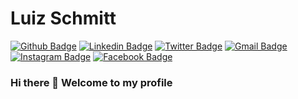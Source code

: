 # Luiz Schmitt

[![Github Badge](https://img.shields.io/badge/-Github-000?style=flat-square&logo=Github&logoColor=white&link=https://github.com/luizschmitt)](https://github.com/luizschmitt)
[![Linkedin Badge](https://img.shields.io/badge/-LinkedIn-blue?style=flat-square&logo=Linkedin&logoColor=white&link=https://www.linkedin.com/in/luizschmitt/)](https://www.linkedin.com/in/luizschmitt/)
[![Twitter Badge](https://img.shields.io/badge/-Twitter-1ca0f1?style=flat-square&labelColor=1ca0f1&logo=twitter&logoColor=white&link=https://twitter.com/lzschmitt)](https://twitter.com/lzschmitt)
[![Gmail Badge](https://img.shields.io/badge/-Gmail-c14438?style=flat-square&logo=Gmail&logoColor=white&link=mailto:luizschmitt.dev@gmail.com)](mailto:luizschmitt.dev@gmail.com)
[![Instagram Badge](https://img.shields.io/badge/-Instagram-C13584?style=flat-square&labelColor=C13584&logo=instagram&logoColor=white&link=https://www.instagram.com/luizschmitt/)](https://www.instagram.com/luizschmitt/)
[![Facebook Badge](https://img.shields.io/badge/-Facebook-1ca0f1?style=flat-square&labelColor=1ca0f1&logo=facebook&logoColor=white&link=https://www.facebook.com/lzschmitt)](https://www.facebook.com/lzschmitt)

### Hi there 👋 Welcome to my profile

<!--
**luizschmitt/luizschmitt** is a ✨ _special_ ✨ repository because its `README.md` (this file) appears on your GitHub profile.

Here are some ideas to get you started:

- 🔭 I’m currently working on ...
- 🌱 I’m currently learning ...
- 👯 I’m looking to collaborate on ...
- 🤔 I’m looking for help with ...
- 💬 Ask me about ...
- 📫 How to reach me: ...
- 😄 Pronouns: ...
- ⚡ Fun fact: ...
-->
